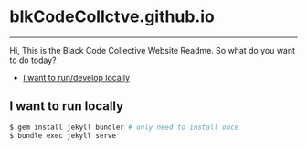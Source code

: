 # blkCodeCollctve.github.io
---

Hi, This is the Black Code Collective Website Readme. So what do you want to do today?


* [I want to run/develop locally](#run-local)

<h2 id="run-local">I want to run locally</h2>

 ```bash
$ gem install jekyll bundler # only need to install once
$ bundle exec jekyll serve
```
